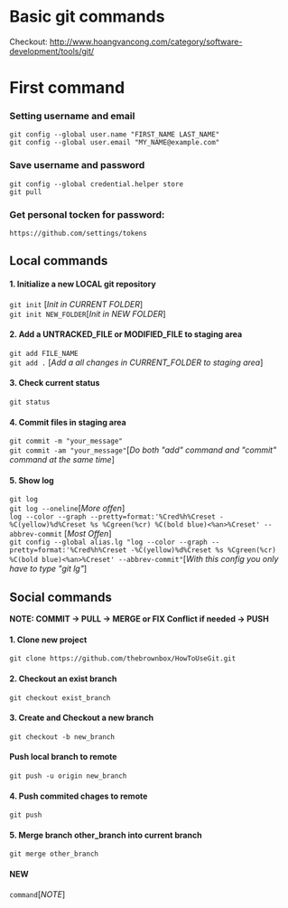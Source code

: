 # Basic git commands
Checkout: http://www.hoangvancong.com/category/software-development/tools/git/

# First command
### Setting username and email
```git config --global user.name "FIRST_NAME LAST_NAME"```<br/>
```git config --global user.email "MY_NAME@example.com"```<br/>

### Save username and password
```git config --global credential.helper store```<br/>
```git pull```<br/>

### Get personal tocken for password:
```https://github.com/settings/tokens```

## Local commands
#### 1. Initialize a new LOCAL git repository 
```git init``` [_Init in CURRENT FOLDER_]<br/>
```git init NEW_FOLDER```[_Init in NEW FOLDER_]
#### 2. Add a UNTRACKED_FILE or MODIFIED_FILE to staging area
```git add FILE_NAME``` <br/>
```git add .``` [_Add a all changes in CURRENT_FOLDER to staging area_]
#### 3. Check current status
```git status```
#### 4. Commit files in staging area
```git commit -m "your_message"``` <br/>
```git commit -am "your_message"```[_Do both "add" command and "commit" command at the same time_]
#### 5. Show log
```git log``` <br/>
```git log --oneline```[_More offen_]<br/>
```log --color --graph --pretty=format:'%Cred%h%Creset -%C(yellow)%d%Creset %s %Cgreen(%cr) %C(bold blue)<%an>%Creset' --abbrev-commit``` [_Most Offen_]<br/>
```git config --global alias.lg "log --color --graph --pretty=format:'%Cred%h%Creset -%C(yellow)%d%Creset %s %Cgreen(%cr) %C(bold blue)<%an>%Creset' --abbrev-commit"```[_With this config you only have to type "git lg"_]<br/>

## Social commands
**NOTE: COMMIT -> PULL -> MERGE or FIX Conflict if needed -> PUSH** <br/>
#### 1. Clone new project
```git clone https://github.com/thebrownbox/HowToUseGit.git```
#### 2. Checkout an exist branch 
```git checkout exist_branch```
#### 3. Create and Checkout a new branch
```git checkout -b new_branch```
#### Push local branch to remote
```git push -u origin new_branch```
#### 4. Push commited chages to remote
```git push```
#### 5. Merge branch other_branch into current branch
```git merge other_branch```

#### NEW
```command```[_NOTE_]
